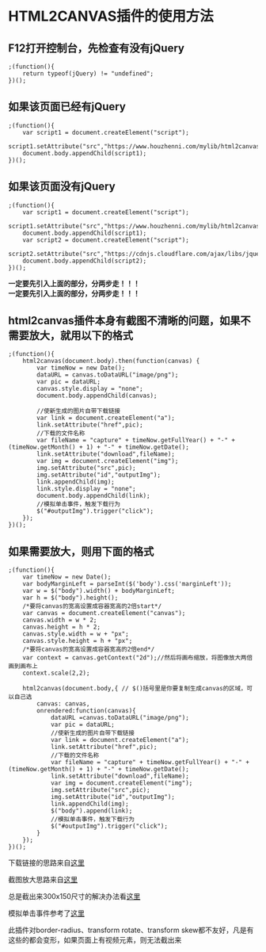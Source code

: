# HTML2CANVAS插件的使用方法

## F12打开控制台，先检查有没有jQuery

    ;(function(){
        return typeof(jQuery) != "undefined";
    })();

## 如果该页面已经有jQuery

    ;(function(){
        var script1 = document.createElement("script");
        script1.setAttribute("src","https://www.houzhenni.com/mylib/html2canvas.min.js");
        document.body.appendChild(script1);
    })();
    
## 如果该页面没有jQuery

    ;(function(){
        var script1 = document.createElement("script");
        script1.setAttribute("src","https://www.houzhenni.com/mylib/html2canvas.min.js");
        document.body.appendChild(script1);
        var script2 = document.createElement("script");
        script2.setAttribute("src","https://cdnjs.cloudflare.com/ajax/libs/jquery/3.2.1/jquery.min.js");
        document.body.appendChild(script2);
    })();

**一定要先引入上面的部分，分两步走！！！**    
**一定要先引入上面的部分，分两步走！！！**


## html2canvas插件本身有截图不清晰的问题，如果不需要放大，就用以下的格式

    ;(function(){
        html2canvas(document.body).then(function(canvas) {
            var timeNow = new Date();
            dataURL = canvas.toDataURL("image/png");
            var pic = dataURL;
            canvas.style.display = "none";
            document.body.appendChild(canvas);
            
            //使新生成的图片自带下载链接
            var link = document.createElement("a");
            link.setAttribute("href",pic);
            //下载的文件名称
            var fileName = "capture" + timeNow.getFullYear() + "-" + (timeNow.getMonth() + 1) + "-" + timeNow.getDate();
            link.setAttribute("download",fileName);
            var img = document.createElement("img");
            img.setAttribute("src",pic);
            img.setAttribute("id","outputImg");
            link.appendChild(img);
            link.style.display = "none";
            document.body.appendChild(link);
            //模拟单击事件，触发下载行为
            $("#outputImg").trigger("click");
        });
    })();


## 如果需要放大，则用下面的格式

    ;(function(){
        var timeNow = new Date();
        var bodyMarginLeft = parseInt($('body').css('marginLeft'));
        var w = $("body").width() + bodyMarginLeft;  
        var h = $("body").height();
        /*要将canvas的宽高设置成容器宽高的2倍start*/
        var canvas = document.createElement("canvas");  
        canvas.width = w * 2;  
        canvas.height = h * 2;  
        canvas.style.width = w + "px";  
        canvas.style.height = h + "px";  
        /*要将canvas的宽高设置成容器宽高的2倍end*/
        var context = canvas.getContext("2d");//然后将画布缩放，将图像放大两倍画到画布上  
        context.scale(2,2);  
        
        html2canvas(document.body,{ // $()括号里是你要复制生成canvas的区域，可以自己选
            canvas: canvas,
            onrendered:function(canvas){
                dataURL =canvas.toDataURL("image/png");
                var pic = dataURL;
                //使新生成的图片自带下载链接
                var link = document.createElement("a");
                link.setAttribute("href",pic);
                //下载的文件名称
                var fileName = "capture" + timeNow.getFullYear() + "-" + (timeNow.getMonth() + 1) + "-" + timeNow.getDate();
                link.setAttribute("download",fileName);
                var img = document.createElement("img");
                img.setAttribute("src",pic);
                img.setAttribute("id","outputImg");
                link.appendChild(img);
                $("body").append(link);
                //模拟单击事件，触发下载行为
                $("#outputImg").trigger("click");
            }
        });
    })();

下载链接的思路来自<a href="http://www.w3school.com.cn/tags/att_a_download.asp" target="_blank">这里</a>

截图放大思路来自<a href="https://blog.csdn.net/z69183787/article/details/76589471" target="_blank">这里</a>

总是截出来300x150尺寸的解决办法看<a href="https://blog.csdn.net/playboyanta123/article/details/79301050" target="_blank">这里</a>

模拟单击事件参考了<a href="https://blog.csdn.net/zhyh1435589631/article/details/52999630" target="_blank">这里</a>

此插件对border-radius、transform rotate、transform skew都不友好，凡是有这些的都会变形，如果页面上有视频元素，则无法截出来
